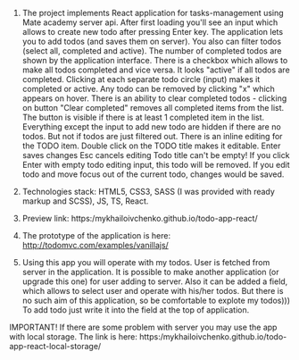 1. The project implements React application for tasks-management using Mate academy server api.
After first loading you'll see an input which allows to create new todo after pressing Enter key.
The application lets you to add todos (and saves them on server).
You also can filter todos (select all, completed and active). The number of completed todos are shown
by the application interface. There is a checkbox which allows to make all todos completed and vice versa.
It looks "active" if all todos are completed.
Clicking at each separate todo circle (input) makes it completed or active.
Any todo can be removed by clicking "x" which appears on hover.
There is an ability to clear completed todos - clicking on button "Clear completed" removes all completed items from the list.
The button is visible if there is at least 1 completed item in the list.
Everything except the input to add new todo are hidden if there are no todos. But not if todos are just filtered out.
There is an inline editing for the TODO item. Double click on the TODO title makes it editable.
Enter saves changes
Esc cancels editing
Todo title can't be empty! If you click Enter with empty todo editing input, this todo will be removed.
If you edit todo and move focus out of the current todo, changes would be saved.

2. Technologies stack: HTML5, CSS3, SASS (I was provided with ready markup and SCSS), JS, TS, React.

3. Preview link: https:/mykhailoivchenko.github.io/todo-app-react/

4. The prototype of the application is here: http://todomvc.com/examples/vanillajs/

5. Using this app you will operate with my todos. User is fetched from server in the application.
It is possible to make another application (or upgrade this one) for user adding to server.
Also it can be added a field, which allows to select user and operate with his/her todos.
But there is no such aim of this application, so be comfortable to explote my todos)))
To add todo just write it into the field at the top of application.

IMPORTANT! If there are some problem with server you may use the app with local storage.
The link is here: https:/mykhailoivchenko.github.io/todo-app-react-local-storage/
